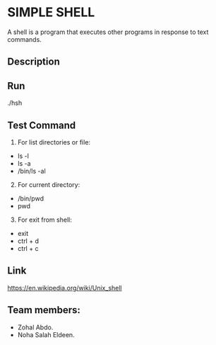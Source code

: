 # SIMPLE SHELL
A shell is a program that executes other programs in response to text commands.

## Description

## Run
./hsh

## Test Command
1. For list directories or file:
* ls -l
* ls -a
* /bin/ls -al
2. For current directory:
* /bin/pwd
* pwd
3. For exit from shell:
* exit
* ctrl + d
* ctrl + c

## Link
<https://en.wikipedia.org/wiki/Unix_shell>

## Team members:
* Zohal Abdo.
* Noha Salah Eldeen.
